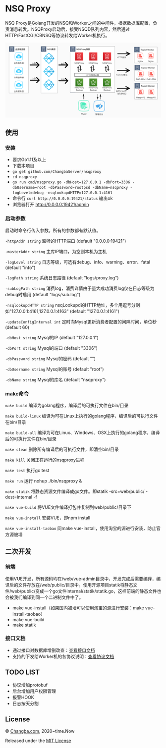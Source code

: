 # NSQ Proxy
NSQ Proxy是Golang开发的NSQ和Worker之间的中间件，根据数据库配置，负责消息转发。NSQProxy启动后，接受NSQD队列内容，然后通过HTTP/FastCGI/CBNSQ等协议转发给Worker机执行。

<img src="https://raw.githubusercontent.com/ChangbaServer/nsqproxy/main/assets/images/nsqproxy_flow_chart.jpg" alt="流程图">

## 使用

### 安装

* 要求Go1.11及以上
* 下载本项目
* `go get github.com/ChangbaServer/nsqproxy`
* `cd nsqproxy`
* `go run cmd/nsqproxy.go -dbHost=127.0.0.1 -dbPort=3306 -dbUsername=root -dbPassword=rootpsd -dbName=nsqproxy -logLevel=debug -nsqlookupdHTTP=127.0.0.1:4161`
* 命令行 `curl http://0.0.0.0:19421/status` 输出ok
* 浏览器打开 http://0.0.0.0:19421/admin

### 启动参数
启动时命令行传入参数。所有的参数都有默认值。

`-httpAddr string` 监听的HTTP端口 (default "0.0.0.0:19421")

`-masterAddr string` 主库IP端口，为空则本机为主机

`-logLevel string` 日志等级，可选有debug、info、warning、error、fatal (default "info")

`-logPath string` 系统日志路径 (default "logs/proxy.log")

`-subLogPath string` 消费log，消费详情由于量大成功消费log仅在日志等级为debug时启用 (default "logs/sub.log")

`-nsqlookupdHTTP string` nsqLookupd的HTTP地址，多个用逗号分割如"127.0.0.1:4161,127.0.0.1:4163" (default "127.0.0.1:4161")

`-updateConfigInterval int` 定时向Mysql更新消费者配置的间隔时间，单位秒 (default 60)

`-dbHost string` Mysql的IP (default "127.0.0.1")

`-dbPort string` Mysql的端口 (default "3306")

`-dbPassword string` Mysql的密码 (default "")

`-dbUsername string` Mysql的账号 (default "root")

`-dbName string` Mysql的库名 (default "nsqproxy")

### make命令

`make build` 编译为golang程序，编译后的可执行文件在bin/目录

`make build-linux` 编译为可在Linux上执行的golang程序，编译后的可执行文件在bin/目录

`make build-all` 编译为可在Linux、Windows、OSX上执行的golang程序，编译后的可执行文件在bin/目录

`make clean` 删除所有编译后的可执行文件，即清空bin/目录

`make kill` 关闭正在运行的nsqproxy进程

`make test` 执行go test

`make run` 运行 nohup ./bin/nsqproxy &

`make statik` 将静态资源文件编译成go文件。即statik -src=web/public/ -dest=internal -f

`make vue-build` 将VUE文件编译打包并复制到web/public/目录下

`make vue-install` 安装VUE，即npm install

`make vue-install-taobao` 同make vue-install，使用淘宝的源进行安装，防止官方源被墙

## 二次开发

### 前端
使用VUE开发，所有源码均在/web/vue-admin目录中，开发完成后需要编译，编译后的文件存放在/web/public/目录中。使用开源项目statik将静态文件/web/public/变成一个go文件internal/statik/statik.go，这样前端的静态文件也会被我们编译到同一个二进制文件中了。

* make vue-install（如果国内被墙可以使用淘宝的源进行安装：make vue-install-taobao）
* make vue-build
* make statik

### 接口文档
* 通过接口对数据库增删改查：[查看接口文档](document/api/index.md)
* 支持的下发给Worker机的各协议说明：[查看协议文档](document/protocol/index.md)

## TODO LIST

* 协议增加protobuf
* 后台增加用户权限管理
* 报警HOOK
* 日志按天分割

## License

© [Changba.com](https://changba.com), 2020~time.Now

Released under the [MIT License](https://github.com/ChangbaServer/nsqproxy/blob/main/LICENSE)